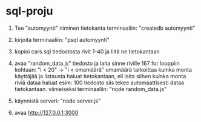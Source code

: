 # sql-proju

1. Tee "automyynti" niminen tietokanta terminaaliin: "createdb automyynti"

2. kirjoita terminaaliin: "psql automyynti"

3. kopioi cars.sql tiedostosta rivit 1-40 ja liitä ne tietokantaan

4. avaa "random_data.js" tiedosto ja laita sinne riville 167 for looppiin kohtaan:
   "i < 20" -> "i < omamäärä"
   omamäärä tarkoittaa kuinka monta käyttäjää ja listausta haluat tietokantaan,
   eli laita siihen kuinka monta riviä dataa haluat esim: 100
   tiedosto siis tekee automaattisesti dataa tietokantaan.
   viimeiseksi terminaaliin: "node random_data.js"

5. käynnistä serveri: "node server.js"

6. avaa http://127.0.0.1:3000
